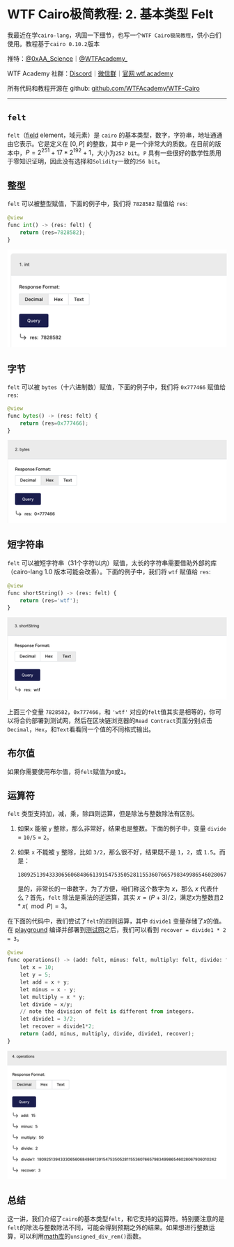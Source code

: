 # WTF Cairo极简教程: 2. 基本类型 Felt

我最近在学`cairo-lang`，巩固一下细节，也写一个`WTF Cairo极简教程`，供小白们使用。教程基于`cairo 0.10.2`版本

推特：[@0xAA_Science](https://twitter.com/0xAA_Science)｜[@WTFAcademy_](https://twitter.com/WTFAcademy_)

WTF Academy 社群：[Discord](https://discord.wtf.academy)｜[微信群](https://docs.google.com/forms/d/e/1FAIpQLSe4KGT8Sh6sJ7hedQRuIYirOoZK_85miz3dw7vA1-YjodgJ-A/viewform?usp=sf_link)｜[官网 wtf.academy](https://wtf.academy)

所有代码和教程开源在 github: [github.com/WTFAcademy/WTF-Cairo](https://github.com/WTFAcademy/WTF-Cairo)

---

## `felt`

`felt`（[field](https://en.wikipedia.org/wiki/Field_(mathematics)) element，域元素）是 `cairo` 的基本类型，数字，字符串，地址通通由它表示。它是定义在 $[0, P]$ 的整数，其中 `P` 是一个非常大的质数。在目前的版本中，$P = 2^{251}+17*2^{192}+1$，大小为`252 bit`。`P` 具有一些很好的数学性质用于零知识证明，因此没有选择和`Solidity`一致的`256 bit`。

## 整型

`felt` 可以被整型赋值，下面的例子中，我们将 `7828582` 赋值给 `res`:

```python
@view
func int() -> (res: felt) {
    return (res=7828582);
}
```

![](./img/2-1.png)

## 字节

`felt` 可以被 `bytes`（十六进制数）赋值，下面的例子中，我们将 `0x777466` 赋值给 `res`:

```python
@view
func bytes() -> (res: felt) {
    return (res=0x777466);
}
```
![](./img/2-2.png)

## 短字符串

`felt` 可以被短字符串（31个字符以内）赋值，太长的字符串需要借助外部的库（cairo-lang 1.0 版本可能会改善）。下面的例子中，我们将 `wtf` 赋值给 `res`:

```python
@view
func shortString() -> (res: felt) {
    return (res='wtf');
}
```

![](./img/2-3.png)

上面三个变量 `7828582`，`0x777466`，和 `'wtf'` 对应的`felt`值其实是相等的，你可以将合约部署到测试网，然后在区块链浏览器的`Read Contract`页面分别点击`Decimal`，`Hex`，和`Text`看看同一个值的不同格式输出。

## 布尔值

如果你需要使用布尔值，将`felt`赋值为`0`或`1`。

## 运算符

`felt` 类型支持加，减，乘，除四则运算，但是除法与整数除法有区别。

1. 如果`x` 能被 `y` 整除，那么非常好，结果也是整数。下面的例子中，变量 `divide` = `10/5` = `2`。

2. 如果 `x` 不能被 `y` 整除，比如 `3/2`，那么很不好，结果既不是 `1`，`2`，或 `1.5`。而是：
    ```
    1809251394333065606848661391547535052811553607665798349986546028067936010242
    ```
    是的，非常长的一串数字，为了方便，咱们称这个数字为 $x$，那么 $x$ 代表什么？首先，`felt` 除法是乘法的逆运算，其实 $x = (P+3)/2$，满足$x$为整数且$2 * x (\mod P) = 3$。

在下面的代码中，我们尝试了`felt`的四则运算，其中 `divide1` 变量存储了$x$的值。在 [playground](https://www.cairo-lang.org/playground/) 编译并部署到[测试网](https://goerli.voyager.online/contract/0x104e533249075e50ebb4e24c427c4229ac79a956a075e88e2fd6bd15ad701b2#readContract)之后，我们可以看到 `recover = divide1 * 2 = 3`。

```python
@view
func operations() -> (add: felt, minus: felt, multiply: felt, divide: felt, divide1: felt, recover: felt) {
    let x = 10;
    let y = 5;
    let add = x + y;
    let minus = x - y;
    let multiply = x * y;
    let divide = x/y;
    // note the division of felt is different from integers.
    let divide1 = 3/2;
    let recover = divide1*2;
    return (add, minus, multiply, divide, divide1, recover);
}
```

![](./img/2-4.png)

## 总结

这一讲，我们介绍了`cairo`的基本类型`felt`，和它支持的运算符。特别要注意的是`felt`的除法与整数除法不同，可能会得到预期之外的结果。如果想进行整数运算，可以利用[math库](https://github.com/starkware-libs/cairo-lang/blob/master/src/starkware/cairo/common/math.cairo)的`unsigned_div_rem()`函数。